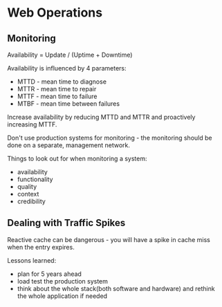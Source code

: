 # Web Operations

## Monitoring
Availability = Update / (Uptime + Downtime)

Availability is influenced by 4 parameters:

* MTTD - mean time to diagnose
* MTTR - mean time to repair
* MTTF - mean time to failure
* MTBF - mean time between failures

Increase availability by reducing MTTD and MTTR and proactively increasing MTTF.

Don't use production systems for monitoring - the monitoring should be done on
a separate, management network.

Things to look out for when monitoring a system:
* availability
* functionality
* quality
* context
* credibility

## Dealing with Traffic Spikes
Reactive cache can be dangerous - you will have a spike in cache miss when the
entry expires.

Lessons learned:

* plan for 5 years ahead
* load test the production system
* think about the whole stack(both software and hardware) and rethink the whole
  application if needed
